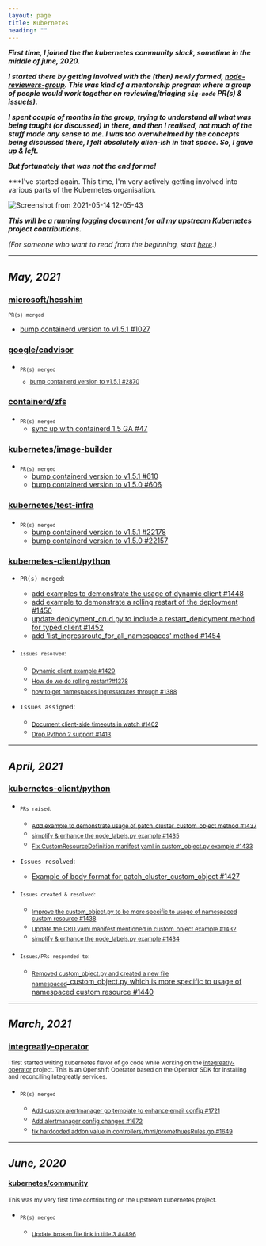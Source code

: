 ```yaml
---
layout: page
title: Kubernetes
heading: ""
---
```


***First time, I joined the the kubernetes community slack, sometime in the middle of june, 2020.***

***I started there by getting involved with the (then) newly formed, [node-reviewers-group](https://www.psaggu.com/kubernetes-mentorship/2020/07/30/node-reviewer-group-tasks.html). This was kind of a mentorship program where a group of people would work together on reviewing/triaging `sig-node` PR(s) & issue(s).***

***I spent couple of months in the group, trying to understand all what was being taught (or discussed) in there, and then I realised, not much of the stuff made  any sense to me. I was too overwhelmed by the concepts being discussed there, I felt absolutely alien-ish in that space. So, I gave up & left.***

***But fortunately that was not the end for me!***

***I've started again. This time, I'm very actively getting involved into various parts of the Kubernetes organisation.


![Screenshot from 2021-05-14 12-05-43](https://user-images.githubusercontent.com/30499743/118231546-f30ca980-b4ac-11eb-9fd8-2d90e6d9e51e.png)


***This will be a running logging document for all my upstream Kubernetes project contributions.***


*(For someone who want to read from the beginning, start [here](https://www.psaggu.com/kubernetes.html#june-2020).)*

---

## *May, 2021*

### **[microsoft/hcsshim](https://github.com/microsoft/hcsshim)**

<sub>`PR(s) merged`
- [bump containerd version to v1.5.1 #1027](https://github.com/microsoft/hcsshim/pull/1027#event-4745184459)</sub>


### **[google/cadvisor](https://github.com/google/cadvisor/)**

- <sub>`PR(s) merged`    
   - [bump containerd version to v1.5.1 #2870](https://github.com/google/cadvisor/pull/2870)</sub>

### **[containerd/zfs](https://github.com/containerd/zfs/)**

- <sub>`PR(s) merged`</sub>
   - [sync up with containerd 1.5 GA #47](https://github.com/containerd/zfs/pull/47)</sub>

### **[kubernetes/image-builder](https://github.com/kubernetes-sigs/image-builder)**

- <sub>`PR(s) merged`</sub>
   - [bump containerd version to v1.5.1 #610](https://github.com/kubernetes-sigs/image-builder/pull/610)</sub>
   - [bump containerd version to v1.5.0 #606](https://github.com/kubernetes-sigs/image-builder/pull/606)</sub>


### **[kubernetes/test-infra](https://github.com/kubernetes/test-infra)**

- <sub>`PR(s) merged`</sub>
   - [bump containerd version to v1.5.1 #22178](https://github.com/kubernetes/test-infra/pull/22178)</sub>
   - [bump containerd version to v1.5.0 #22157](https://github.com/kubernetes/test-infra/pull/22157)</sub>

### **[ kubernetes-client/python ](https://github.com/kubernetes-client/python)**</sub>

- `PR(s) merged`:</sub>
    - [add examples to demonstrate the usage of dynamic client #1448](https://github.com/kubernetes-client/python/pull/1448)</sub>
    - [add example to demonstrate a rolling restart of the deployment #1450](https://github.com/kubernetes-client/python/pull/1450)</sub>
    - [update deployment_crud.py to include a restart_deployment method for typed client #1452](https://github.com/kubernetes-client/python/pull/1452)</sub>
    - [add 'list_ingressroute_for_all_namespaces' method #1454](https://github.com/kubernetes-client/python/pull/1454)</sub>

- <sub>`Issues resolved`:</sub>
    - <sub>[Dynamic client example #1429](https://github.com/kubernetes-client/python/issues/1429)</sub>
    - <sub>[How do we do rolling restart?#1378](https://github.com/kubernetes-client/python/issues/1378)</sub>
    - <sub>[how to get namespaces ingressroutes through #1388](https://github.com/kubernetes-client/python/issues/1388)</sub>

- `Issues assigned`:</sub>
    -  <sub>[Document client-side timeouts in watch #1402](https://github.com/kubernetes-client/python/issues/1402)</sub>
    -  <sub>[Drop Python 2 support #1413](https://github.com/kubernetes-client/python/issues/1413)</sub>

---

## *April, 2021*

### **[ kubernetes-client/python ](https://github.com/kubernetes-client/python)**

- <sub>`PRs raised`:</sub>
    - <sub>[Add example to demonstrate usage of patch_cluster_custom_object method #1437](https://github.com/kubernetes-client/python/pull/1437)</sub>
    - <sub>[simplify & enhance the node_labels.py example #1435](https://github.com/kubernetes-client/python/pull/1435)</sub>
    - <sub>[Fix CustomResourceDefinition manifest yaml in custom_object.py example #1433 ](https://github.com/kubernetes-client/python/pull/1433)</sub>
    
- `Issues resolved`:</sub>
    - [Example of body format for patch_cluster_custom_object #1427](https://github.com/kubernetes-client/python/issues/1427)</sub>

   
- <sub>`Issues created & resolved`:
    - <sub>[Improve the custom_object.py to be more specific to usage of namespaced custom resource #1438](https://github.com/kubernetes-client/python/issues/1438)</sub>
    - <sub>[Update the CRD yaml manifest mentioned in custom_object example #1432](https://github.com/kubernetes-client/python/issues/1432)</sub>
    - <sub>[simplify & enhance the node_labels.py example #1434](https://github.com/kubernetes-client/python/issues/1434)</sub>

- <sub>`Issues/PRs responded to`:</sub>
    -  <sub>[Removed custom_object.py and created a new file namespaced</sub>_custom_object.py which is more specific to usage of namespaced custom resource #1440](https://github.com/kubernetes-client/python/pull/1440)

---

## *March, 2021*

### **[integreatly-operator](https://github.com/integr8ly/integreatly-operator)**</sub>

<sub>I first started writing kubernetes flavor of go code while working on the [integreatly-operator](https://github.com/integr8ly/integreatly-operator) project. This is an Openshift Operator based on the Operator SDK for installing and reconciling Integreatly services.</sub>


- <sub>`PR(s) merged`</sub>

    - <sub>[Add custom alertmanager go template to enhance email config #1721](https://github.com/integr8ly/integreatly-operator/pull/1721)</sub>
    - <sub>[Add alertmanager config changes #1672](https://github.com/integr8ly/integreatly-operator/pull/1672)</sub>
    - <sub>[fix hardcoded addon value in controllers/rhmi/promethuesRules.go #1649](https://github.com/integr8ly/integreatly-operator/pull/1649)</sub>

---

## *June, 2020*

#### **[kubernetes/community](https://github.com/kubernetes/community/)**

<sub>This was my very first time contributing on the upstream kubernetes project.</sub>

- <sub>`PR(s) merged`</sub>

    - <sub>[Update broken file link in title 3 #4896](https://github.com/kubernetes/community/pull/4896)</sub>
